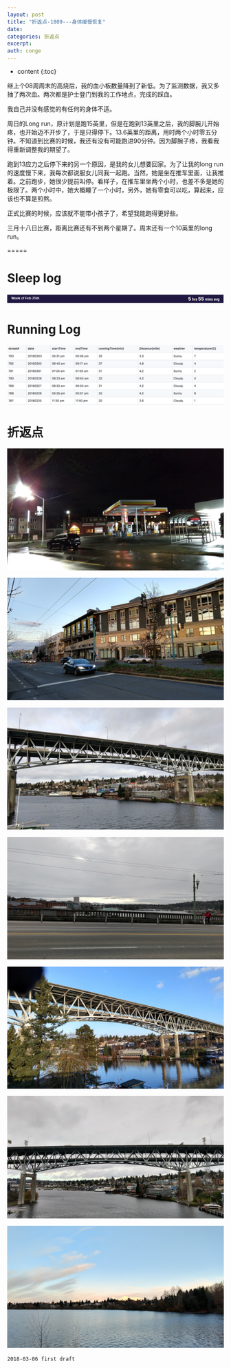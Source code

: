 ```yaml
---
layout: post
title: "折返点-1809---身体缓慢恢复"
date:
categories: 折返点
excerpt:
auth: conge
---
```

* content
{:toc}

继上个08周周末的高烧后，我的血小板数量降到了新低。为了监测数据，我又多抽了两次血。两次都是护士登门到我的工作地点，完成的踩血。

我自己并没有感觉的有任何的身体不适。

周日的Long run，原计划是跑15英里，但是在跑到13英里之后，我的脚腕儿开始疼，也开始迈不开步了，于是只得停下。13.6英里的距离，用时两个小时零五分钟。不知道到比赛的时候，我还有没有可能跑进90分钟。因为脚腕子疼，我看我得重新调整我的期望了。

跑到13应力之后停下来的另一个原因，是我的女儿想要回家。为了让我的long run的速度慢下来，我每次都说服女儿同我一起跑。当然，她是坐在推车里面，让我推着。之前跑步，她很少提前叫停。看样子，在推车里坐两个小时，也差不多是她的极限了。两个小时中，她大概睡了一个小时，另外，她有零食可以吃，算起来，应该也不算是煎熬。

正式比赛的时候，应该就不能带小孩子了，希望我能跑得更好些。

三月十八日比赛，距离比赛还有不到两个星期了。周末还有一个10英里的long run。

=====

# Sleep log
![Sleeping lot week 09, 2018](/assets/images/折返点/118382-e9d008e8518b024f.png)

# Running Log

![Running log week 09， 2018](/assets/images/折返点/118382-d81f70eea7ba777e.png)

# 折返点
![20180225.jpg](/assets/images/折返点/118382-f53f07adf708f382.jpg)

![20180226.jpg](/assets/images/折返点/118382-3ae665d16362af48.jpg)

![20180227.jpg](/assets/images/折返点/118382-aee17e6ef5c77ad5.jpg)

![20180228.jpg](/assets/images/折返点/118382-f17fd7ef3cde04b2.jpg)

![20180301.jpg](/assets/images/折返点/118382-dfd8988cd86de77a.jpg)

![20180302.jpg](/assets/images/折返点/118382-84f8c5def8dc26b7.jpg)

![20180303.jpg](/assets/images/折返点/118382-022d8ab08020f986.jpg)


```
2018-03-06 first draft
```
